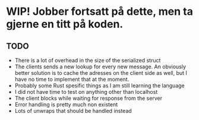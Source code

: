 # WIP! Jobber fortsatt på dette, men ta gjerne en titt på koden.

## TODO
- There is a lot of overhead in the size of the serialized struct
- The clients sends a new lookup for every new message. An obviously better solution is to cache the adresses on the client side as well, but I have no time to implement that at the moment.
- Probably some Rust spesific things as I am still learning the language
- I did not have time to test on anything other than localhost
- The client blocks while waiting for response from the server
- Error handling is pretty much non existent
- Lots of unwraps that should be handled instead
